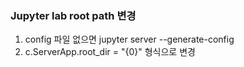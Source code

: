 ### Jupyter lab root path 변경
1. config 파일 없으면 jupyter server --generate-config  
2. c.ServerApp.root_dir = "{0}" 형식으로 변경